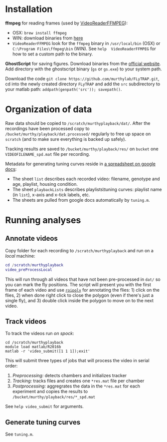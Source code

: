 # Installation
__ffmpeg__ for reading frames (used by [VideoReaderFFMPEG](https://github.com/postpop/VideoReaderFFMPEG)):
- OSX: `brew install ffmpeg`
- WIN: download binaries from [here](https://ffmpeg.zeranoe.com/builds/)
- `VideoReaderFFMPEG` look for the `ffmpeg` binary in `/usr/local/bin` (OSX) or `C:\Program Files\ffmpeg\bin` (WIN). See `help  VideoReaderFFMPEG` for how to set a custom path to the binary.

__GhostScript__ for saving figures. Download binaries from the [official website](https://www.ghostscript.com/download/gsdnld.html). Add directory with the ghostscript binary (`gs` or `gs.exe`) to your system path.

Download the code `git clone https://github.com/murthylab/FLyTRAP.git`, cd into the newly created directory `FLyTRAP` and add the `src` subdirectory to your matlab path: `addpath(genpath('src')); savepath()`.


# Organization of data
Raw data should be copied to `/scratch/murthyplayback/dat/`. After the recordings have been processed copy to `/bucket/murthy/playback/dat.processed/` regularly to free up space on `scratch` (and to make sure everything is backed up safely).

Tracking results are saved to `/bucket/murthy/playback/res/` on `bucket` one `VIDEOFILENAME_spd.mat` file per recording.

Metadata for generating tuning curves reside in [a spreadsheet on google docs](https://docs.google.com/spreadsheets/d/1Cld_cK8rZ2hDrUdq62m8VqQZ-ZFrKEkOytXEtac3WlY/edit?usp=sharing):
- The sheet `list` describes each recorded video: filename, genotype and age, playlist, housing condition.
- The sheet `playbackLists` describes playlists\tuning curves: playlist name (in `list`), x-axis and x-tick labels, etc.
- The sheets are pulled from google docs automatically by `tuning.m`.

# Running analyses
## Annotate videos
Copy folder for each recording to `/scratch/murthyplayback` and run on a _local_ machine:
```matlab
cd /scratch/murthyplayback
video_preProcessLocal
```
This will run through all videos that have not been pre-processed in `dat/` so you can mark the fly positions. The script will present you with the first frame of each video and use [`roipoly`](https://www.mathworks.com/help/images/ref/roipoly.html) for annotating the flies: 1) click on the flies, 2) when done right click to close the polygon (even if there's just a single fly), and 3) double click inside the polygon to move on to the next video.

## Track videos
To track the videos run _on spock_:
```shell
cd /scratch/murthyplayback
module load matlab/R2016b
matlab -r 'video_submit([1 1 1]);exit'
```
This will submit three types of jobs that will process the video in serial order:
1. _Preprocessing:_ detects chambers and initializes tracker
2. _Tracking:_ tracks files and creates one `*res.mat` file per chamber
3. _Postprocessing:_ aggregrates the data in the `*res.mat` for each experiment and copies the results to `/bucket/murthy/playback/res/*_spd.mat` 

See `help video_submit` for arguments.

## Generate tuning curves
See `tuning.m`.

